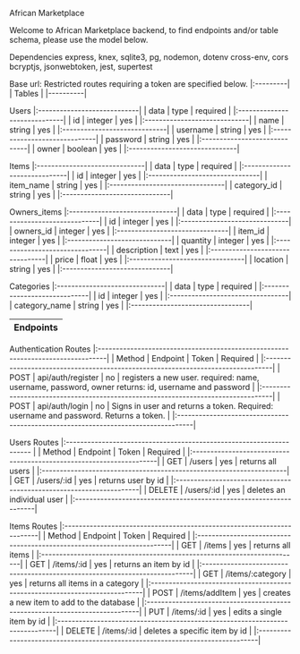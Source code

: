African Marketplace 

Welcome to African Marketplace backend, to find endpoints and/or table schema, please use the model below.

Dependencies
express, knex, sqlite3, pg, nodemon, dotenv cross-env, cors
bcryptjs, jsonwebtoken, jest, supertest

Base url: 
Restricted routes requiring a token are specified below.
|:---------|
| Tables |
|----------|

Users
|:----------------------------|
| data | type | required |
|:-----------------------------|
| id | integer | yes |
|:-----------------------------|
| name | string | yes |
|:-----------------------------|
| username | string | yes |
|:-----------------------------|
| password | string | yes |
|:-----------------------------|
| owner | boolean | yes |
|:------------------------------|

Items
|:------------------------------|
| data | type | required |
|:-----------------------------|
| id | integer | yes |
|:-------------------------------|
| item_name | string | yes |
|:--------------------------------|
| category_id | string | yes |
|:------------------------------|

Owners_items
|:------------------------------|
| data | type | required |
|:-----------------------------|
| id | integer | yes |
|:------------------------------|
| owners_id | integer | yes |
|:-------------------------------|
| item_id | integer | yes |
|:-----------------------------|
| quantity | integer | yes |
|:-------------------------------|
| description | text | yes |
|:--------------------------------|
| price | float | yes |
|:--------------------------------|
| location | string | yes |
|:------------------------------|

Categories
|:------------------------------|
| data | type | required |
|:-----------------------------|
| id | integer | yes |
|:---------------------------------|
| category_name | string | yes |
|:---------------------------------|

| Endpoints |
|:--------------------|

Authentication Routes
|:--------------------------------------------------------------------------------|
| Method | Endpoint | Token | Required |
|:--------------------------------------------------------------------------------|
| POST | api/auth/register | no | registers a new user. 
                                  required: name, username, password, owner
                                  returns: id, username and password |
|:---------------------------------------------------------------------------------|
| POST | api/auth/login | no |  Signs in user and returns a token.
                                Required: username and password.
                                Returns a token. |
|:----------------------------------------------------------------------------------|

Users Routes
|:-------------------------------------------------------------------- |
| Method | Endpoint | Token | Required |
|:--------------------------------------------------------------------|
| GET | /users | yes | returns all users |
|:--------------------------------------------------------------------|
| GET | /users/:id | yes | returns user by id |
|:--------------------------------------------------------------------|
| DELETE | /users/:id | yes | deletes an individual user |
|:-------------------------------------------------------------------|

Items Routes
|:-----------------------------------------------------------------------|
| Method | Endpoint | Token | Required |
|:-----------------------------------------------------------------------|
| GET | /items | yes | returns all items |
|:------------------------------------------------------------------------|
| GET | /items/:id | yes | returns an item by id |
|:---------------------------------------------------------------------------|
| GET | /items/:category | yes | returns all items in a category |
|:----------------------------------------------------------------------------|
| POST | /items/addItem | yes | creates a new item to add to the database |
|:----------------------------------------------------------------------------|
| PUT | /items/:id | yes | edits a single item by id |
|:-----------------------------------------------------------------------------|
| DELETE | /items/:id | deletes a specific item by id |
|:------------------------------------------------------------------------------|
